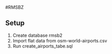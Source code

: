 #RMSBZ

## Setup 

1. Create database rmsb2 
2. Import flat data from osm-world-airports.csv
3. Run create_airports_tabe.sql